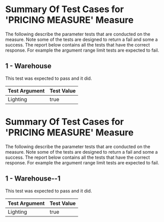 # Summary Of Test Cases for 'PRICING MEASURE' Measure
 
The following describe the parameter tests that are conducted on the measure. Note some of the 
tests are designed to return a fail and some a success. The report below contains all the tests that 
have the correct response. For example the argument range limit tests are expected to fail. 
 
## 1 - Warehouse
 
This test was expected to pass and it did.
 
| Test Argument | Test Value |
| ------------- | ---------- |
| Lighting |true |
 
# Summary Of Test Cases for 'PRICING MEASURE' Measure
 
The following describe the parameter tests that are conducted on the measure. Note some of the 
tests are designed to return a fail and some a success. The report below contains all the tests that 
have the correct response. For example the argument range limit tests are expected to fail. 
 
## 1 - Warehouse--1
 
This test was expected to pass and it did.
 
| Test Argument | Test Value |
| ------------- | ---------- |
| Lighting |true |
 
